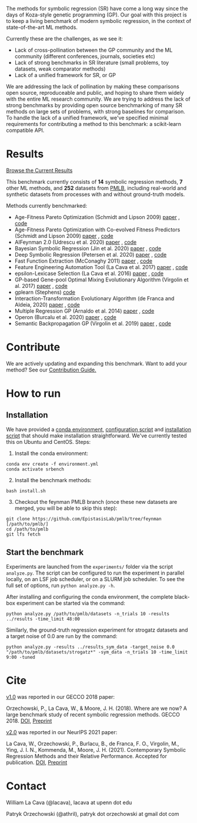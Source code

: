 The methods for symbolic regression (SR) have come a long way since the days of Koza-style genetic programming (GP).
Our goal with this project is to keep a living benchmark of modern symbolic regression, in the context of state-of-the-art ML methods.

Currently these are the challenges, as we see it:

- Lack of cross-pollination between the GP community and the ML community (different conferences, journals, societies etc)
- Lack of strong benchmarks in SR literature (small problems, toy datasets, weak comparator methods)
- Lack of a unified framework for SR, or GP

We are addressing the lack of pollination by making these comparisons open source, reproduceable and public, and hoping to share them widely with the entire ML research community.
We are trying to address the lack of strong benchmarks by providing open source benchmarking of many SR methods on large sets of problems, with strong baselines for comparison. 
To handle the lack of a unified framework, we've specified minimal requirements for contributing a method to this benchmark: a scikit-learn compatible API.

# Results

[Browse the Current Results](postprocessing/)

This benchmark currently consists of **14** symbolic regression methods, **7** other ML methods, and **252** datasets from [PMLB](https://github.com/EpistasisLab/penn-ml-benchmarks), including real-world and synthetic datasets from processes with and without ground-truth models.

Methods currently benchmarked:

- Age-Fitness Pareto Optimization (Schmidt and Lipson 2009) 
    [paper](https://dl.acm.org/doi/pdf/10.1145/1830483.1830584)
    , 
    [code](https://github.com/EpistasisLab/ellyn)
- Age-Fitness Pareto Optimization with Co-evolved Fitness Predictors (Schmidt and Lipson 2009) 
    [paper](https://dl.acm.org/doi/pdf/10.1145/1830483.1830584?casa_token=8fAFUrPlfuUAAAAA:u0QJvX-cC8rPtdZri-Jd4ZxcnRSIF_Fu2Vn5n-oXVNu_i71J6ZECx28ucLPOLQY628drsEbg4aFvTw)
    , 
    [code](https://github.com/EpistasisLab/ellyn)
- AIFeynman 2.0 (Udrescu et al. 2020)
    [paper](https://arxiv.org/abs/2006.10782)
    ,
    [code](https://github.com/SJ001/AI-Feynman)
- Bayesian Symbolic Regression (Jin et al. 2020)
    [paper](https://arxiv.org/abs/1910.08892)
    ,
    [code](https://github.com/EpistasisLab/ellyn)
- Deep Symbolic Regression (Petersen et al. 2020)
    [paper](https://arxiv.org/pdf/1912.04871)
    , 
    [code](https://github.com/EpistasisLab/ellyn)
- Fast Function Extraction (McConaghy 2011)
    [paper](http://trent.st/content/2011-GPTP-FFX-paper.pdf)
    ,
    [code](https://github.com/EpistasisLab/ellyn)
- Feature Engineering Automation Tool (La Cava et al. 2017)
    [paper](https://arxiv.org/abs/1807.00981)
    ,
    [code](https://github.com/EpistasisLab/ellyn)
- epsilon-Lexicase Selection (La Cava et al. 2016)
    [paper](https://arxiv.org/abs/1905.13266)
    ,
    [code](https://github.com/EpistasisLab/ellyn)
- GP-based Gene-pool Optimal Mixing Evolutionary Algorithm (Virgolin et al. 2017)
    [paper](https://dl.acm.org/doi/pdf/10.1145/3071178.3071287?casa_token=CHa8EK_ic5gAAAAA:mOAOCu6CL-jHobGWKD2wco4NbpCyS-XTY5thb1dPPsyUkTkLHzmLMF41MWMGWLyFv1G8n-VFaqmXSw)
    ,
    [code](https://github.com/marcovirgolin/GP-GOMEA/)
- gplearn (Stephens)
    [code](https://github.com/trevorstephens/gplearn)
- Interaction-Transformation Evolutionary Algorithm (de Franca and Aldeia, 2020)
    [paper](https://www.mitpressjournals.org/doi/abs/10.1162/evco_a_00285)
    ,
    [code](https://github.com/folivetti/ITEA/)
- Multiple Regression GP (Arnaldo et al. 2014)
    [paper](https://dl.acm.org/doi/pdf/10.1145/2576768.2598291?casa_token=Oh2e7jDBgl0AAAAA:YmYJhFniOrU0yIhsqrHGzUN_60veH56tfwizre94uImDpYyp9RcadUyv_VZf8gH7v3uo5SxjjIPPUA)
    ,
    [code](https://github.com/flexgp/gp-learners)
- Operon (Burcalu et al. 2020)
    [paper](https://dl.acm.org/doi/pdf/10.1145/3377929.3398099?casa_token=HJgFp342K0sAAAAA:3Xbelm-5YjcIgjMvqLcyoTYdB0wNR0S4bYcQBGUiwOuwqbFfV6YnE8YKGINija_V6wCi6dahvQ3Pxg)
    ,
    [code](https://github.com/heal-research/operon)
- Semantic Backpropagation GP (Virgolin et al. 2019)
    [paper](https://dl.acm.org/doi/pdf/10.1145/3321707.3321758?casa_token=v43VobsGalkAAAAA:Vj8S9mHAv-H4tLm_GCL4DJdfW3e5SVUtD6J3gIQh0vrNzM3s6psjl-bwO2NMnxLN0thRJ561OZ0sQA)
    ,
    [code](https://github.com/marcovirgolin/GP-GOMEA)

# Contribute

We are actively updating and expanding this benchmark. 
Want to add your method? 
See our [Contribution Guide.](https://github.com/EpistasisLab/srbench/blob/master/CONTRIBUTING.md)

# How to run

## Installation

We have provided a [conda environment](https://github.com/EpistasisLab/srbench/blob/master/environment.yml), [configuration script](https://github.com/EpistasisLab/srbench/blob/master/configure.sh) and [installation script](https://github.com/EpistasisLab/srbench/blob/master/install.sh) that should make installation straightforward.
We've currently tested this on Ubuntu and CentOS. 
Steps:

1. Install the conda environment:

```
conda env create -f environment.yml
conda activate srbench
```

2. Install the benchmark methods:

```
bash install.sh
```

3. Checkout the feynman PMLB branch (once these new datasets are merged, you will be able to skip this step):

```
git clone https://github.com/EpistasisLab/pmlb/tree/feynman [/path/to/pmlb/]
cd /path/to/pmlb
git lfs fetch
```

## Start the benchmark

Experiments are launched from the `experiments/` folder via the script `analyze.py`.
The script can be configured to run the experiment in parallel locally, on an LSF job scheduler, or on a SLURM job scheduler. 
To see the full set of options, run `python analyze.py -h`. 

After installing and configuring the conda environment, the complete black-box experiment can be started via the command:

```
python analyze.py /path/to/pmlb/datasets -n_trials 10 -results ../results -time_limit 48:00
```

Similarly, the ground-truth regression experiment for strogatz datasets and a target noise of 0.0 are run by the command:

```
python analyze.py -results ../results_sym_data -target_noise 0.0 "/path/to/pmlb/datasets/strogatz*" -sym_data -n_trials 10 -time_limit 9:00 -tuned
```

# Cite

[v1.0](https://github.com/EpistasisLab/srbench/releases/tag/v1.0) was reported in our GECCO 2018 paper: 

Orzechowski, P., La Cava, W., & Moore, J. H. (2018). 
Where are we now? A large benchmark study of recent symbolic regression methods. 
GECCO 2018. [DOI](https://doi.org/10.1145/3205455.3205539), [Preprint](https://www.researchgate.net/profile/Patryk_Orzechowski/publication/324769381_Where_are_we_now_A_large_benchmark_study_of_recent_symbolic_regression_methods/links/5ae779b70f7e9b837d392dc9/Where-are-we-now-A-large-benchmark-study-of-recent-symbolic-regression-methods.pdf)

[v2.0](https://github.com/EpistasisLab/srbench/releases/tag/v2.0) was reported in our NeurIPS 2021 paper: 

La Cava, W., Orzechowski, P., Burlacu, B., de Franca, F. O., Virgolin, M., Ying, J. I. N., Kommenda, M., Moore, J. H. (2021). Contemporary Symbolic Regression Methods and their Relative Performance. Accepted for publication. [DOI](), [Preprint](https://openreview.net/pdf?id=xVQMrDLyGst)

# Contact

William La Cava (@lacava), lacava at upenn dot edu

Patryk Orzechowski (@athril), patryk dot orzechowski at gmail dot com

